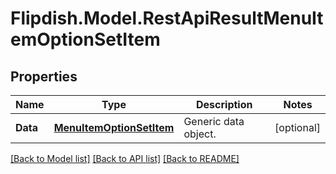# Flipdish.Model.RestApiResultMenuItemOptionSetItem
## Properties

Name | Type | Description | Notes
------------ | ------------- | ------------- | -------------
**Data** | [**MenuItemOptionSetItem**](MenuItemOptionSetItem.md) | Generic data object. | [optional] 

[[Back to Model list]](../README.md#documentation-for-models) [[Back to API list]](../README.md#documentation-for-api-endpoints) [[Back to README]](../README.md)

